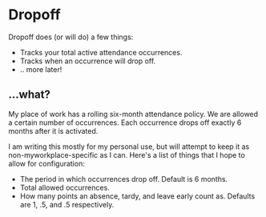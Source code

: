 # Dropoff

Dropoff does (or will do) a few things:

* Tracks your total active attendance occurrences.
* Tracks when an occurrence will drop off.
* .. more later!


## ...what?

My place of work has a rolling six-month attendance policy. We are allowed a certain number of occurrences. Each occurrence drops off exactly 6 months after it is activated.

I am writing this mostly for my personal use, but will attempt to keep it as non-myworkplace-specific as I can. Here's a list of things that I hope to allow for configuration:

* The period in which occurrences drop off. Default is 6 months.
* Total allowed occurrences.
* How many points an absence, tardy, and leave early count as. Defaults are 1, .5, and .5 respectively.
